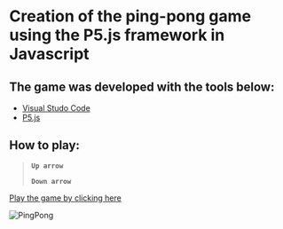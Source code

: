 # Creation of the ping-pong game using the P5.js framework in Javascript

## The game was developed with the tools below:

* [Visual Studo Code](https://code.visualstudio.com/)
* [P5.js](https://p5js.org/)

## How to play:

>**`Up arrow`**
>
>**`Down arrow`**

[Play the game by clicking here](https://antonioreinadev.github.io/Game-Ping-Pong/)

![PingPong](https://user-images.githubusercontent.com/66280255/185766036-4b3e1fc4-6ed9-490a-8b1b-cb27aed1a6b3.PNG)
